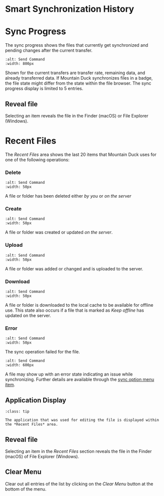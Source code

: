 Smart Synchronization History
===

# Sync Progress

The sync progress shows the files that currently get synchronized and pending changes after the current transfer.

```{image} _images/Sync_Progress.png
:alt: Send Command
:width: 800px
```

Shown for the current transfers are transfer rate, remaining data, and already transferred data. If Mountain Duck synchronizes files in a badge, the file state might differ from the state within the file browser. The sync progress display is limited to 5 entries.

## Reveal file

Selecting an item reveals the file in the Finder (macOS) or File Explorer (Windows).

# Recent Files

The *Recent Files* area shows the last 20 items that Mountain Duck uses for one of the following operations:

### Delete

```{image} _images/delete.png
:alt: Send Command
:width: 50px
```

A file or folder has been deleted either *by you* or *on the server*

### Create

```{image} _images/plus.png
:alt: Send Command
:width: 50px
```

A file or folder was created or updated *on the server*.

### Upload

```{image} _images/transfer_upload.png
:alt: Send Command
:width: 50px
```

A file or folder was added or changed and is uploaded to the server.

### Download

```{image} _images/transfer_download.png
:alt: Send Command
:width: 50px
```

A file or folder is downloaded to the local cache to be available for offline use. This state also occurs if a file that is marked as *Keep offline* has updated on the server.

### Error

```{image} _images/alert.png
:alt: Send Command
:width: 50px
```

The sync operation failed for the file.

```{image} _images/Recent_Files.png
:alt: Send Command
:width: 600px
```

A file may show up with an error state indicating an issue while synchronizing. Further details are available through the [sync option menu item](Sync.md#sync-errors).

## Application Display

```{admonition} Windows Only
:class: tip

The application that was used for editing the file is displayed within the *Recent Files* area.
```

## Reveal file

Selecting an item in the *Recent Files* section reveals the file in the Finder (macOS) of File Explorer (Windows).

## Clear Menu

Clear out all entries of the list by clicking on the *Clear Menu* button at the bottom of the menu.